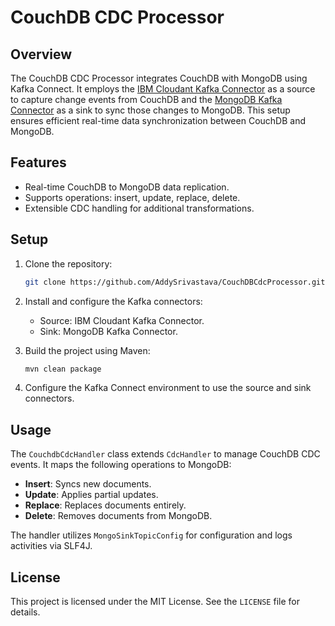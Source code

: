 # CouchDB CDC Processor

## Overview
The CouchDB CDC Processor integrates CouchDB with MongoDB using Kafka Connect. It employs the [IBM Cloudant Kafka Connector](https://github.com/IBM/cloudant-kafka-connector) as a source to capture change events from CouchDB and the [MongoDB Kafka Connector](https://github.com/mongodb/mongo-kafka) as a sink to sync those changes to MongoDB. This setup ensures efficient real-time data synchronization between CouchDB and MongoDB.

## Features
- Real-time CouchDB to MongoDB data replication.
- Supports operations: insert, update, replace, delete.
- Extensible CDC handling for additional transformations.

## Setup

1. Clone the repository:
    ```bash
    git clone https://github.com/AddySrivastava/CouchDBCdcProcessor.git
    ```

2. Install and configure the Kafka connectors:
    - Source: IBM Cloudant Kafka Connector.
    - Sink: MongoDB Kafka Connector.

3. Build the project using Maven:
    ```bash
    mvn clean package
    ```

4. Configure the Kafka Connect environment to use the source and sink connectors.

## Usage
The `CouchdbCdcHandler` class extends `CdcHandler` to manage CouchDB CDC events. It maps the following operations to MongoDB:
- **Insert**: Syncs new documents.
- **Update**: Applies partial updates.
- **Replace**: Replaces documents entirely.
- **Delete**: Removes documents from MongoDB.

The handler utilizes `MongoSinkTopicConfig` for configuration and logs activities via SLF4J.

## License
This project is licensed under the MIT License. See the `LICENSE` file for details.
